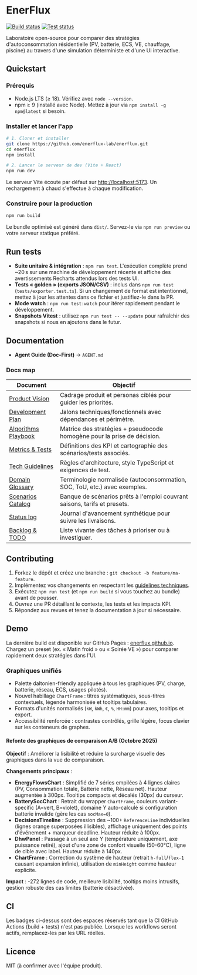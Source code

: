 # EnerFlux

[![Build status](https://img.shields.io/badge/build-TODO-lightgrey)](#ci)
[![Test status](https://img.shields.io/badge/tests-TODO-lightgrey)](#ci)

Laboratoire open-source pour comparer des stratégies d'autoconsommation résidentielle (PV, batterie, ECS, VE, chauffage, piscine) au travers d'une simulation déterministe et d'une UI interactive.

## Quickstart

### Prérequis
- Node.js LTS (≥ 18). Vérifiez avec `node --version`.
- npm ≥ 9 (installé avec Node). Mettez à jour via `npm install -g npm@latest` si besoin.

### Installer et lancer l'app
```bash
# 1. Cloner et installer
git clone https://github.com/enerflux-lab/enerflux.git
cd enerflux
npm install

# 2. Lancer le serveur de dev (Vite + React)
npm run dev
```
Le serveur Vite écoute par défaut sur [http://localhost:5173](http://localhost:5173). Un rechargement à chaud s'effectue à chaque modification.

### Construire pour la production
```bash
npm run build
```
Le bundle optimisé est généré dans `dist/`. Servez-le via `npm run preview` ou votre serveur statique préféré.

## Run tests
- **Suite unitaire & intégration** : `npm run test`. L'exécution complète prend ~20 s sur une machine de développement récente et affiche des avertissements Recharts attendus lors des tests UI.
- **Tests « golden » (exports JSON/CSV)** : inclus dans `npm run test` (`tests/exporter.test.ts`). Si un changement de format est intentionnel, mettez à jour les attentes dans ce fichier et justifiez-le dans la PR.
- **Mode watch** : `npm run test:watch` pour itérer rapidement pendant le développement.
- **Snapshots Vitest** : utilisez `npm run test -- --update` pour rafraîchir des snapshots si nous en ajoutons dans le futur.

## Documentation
- **Agent Guide (Doc-First)** → `AGENT.md`

### Docs map
| Document | Objectif |
| --- | --- |
| [Product Vision](Docs/product_vision.md) | Cadrage produit et personas ciblés pour guider les priorités. |
| [Development Plan](Docs/development_plan.md) | Jalons techniques/fonctionnels avec dépendances et périmètre. |
| [Algorithms Playbook](Docs/algorithms_playbook.md) | Matrice des stratégies + pseudocode homogène pour la prise de décision. |
| [Metrics & Tests](Docs/metrics_and_tests.md) | Définitions des KPI et cartographie des scénarios/tests associés. |
| [Tech Guidelines](Docs/tech_guidelines.md) | Règles d'architecture, style TypeScript et exigences de test. |
| [Domain Glossary](Docs/domain_glossary.md) | Terminologie normalisée (autoconsommation, SOC, ToU, etc.) avec exemples. |
| [Scenarios Catalog](Docs/scenarios_catalog) | Banque de scénarios prêts à l'emploi couvrant saisons, tarifs et presets. |
| [Status log](Docs/status.md) | Journal d'avancement synthétique pour suivre les livraisons. |
| [Backlog & TODO](Docs/todo.md) | Liste vivante des tâches à prioriser ou à investiguer. |

## Contributing
1. Forkez le dépôt et créez une branche : `git checkout -b feature/ma-feature`.
2. Implémentez vos changements en respectant les [guidelines techniques](Docs/tech_guidelines.md).
3. Exécutez `npm run test` (et `npm run build` si vous touchez au bundle) avant de pousser.
4. Ouvrez une PR détaillant le contexte, les tests et les impacts KPI.
5. Répondez aux revues et tenez la documentation à jour si nécessaire.

## Demo
La dernière build est disponible sur GitHub Pages : [enerflux.github.io](https://enerflux.github.io/). Chargez un preset (ex. « Matin froid » ou « Soirée VE ») pour comparer rapidement deux stratégies dans l'UI.

### Graphiques unifiés
- Palette daltonien-friendly appliquée à tous les graphiques (PV, charge, batterie, réseau, ECS, usages pilotés).
- Nouvel habillage `ChartFrame` : titres systématiques, sous-titres contextuels, légende harmonisée et tooltips tabulaires.
- Formats d'unités normalisés (`kW`, `kWh`, `€`, `%`, `HH:mm`) pour axes, tooltips et export.
- Accessibilité renforcée : contrastes contrôlés, grille légère, focus clavier sur les conteneurs de graphes.

#### Refonte des graphiques de comparaison A/B (Octobre 2025)
**Objectif** : Améliorer la lisibilité et réduire la surcharge visuelle des graphiques dans la vue de comparaison.

**Changements principaux** :
- **EnergyFlowsChart** : Simplifié de 7 séries empilées à 4 lignes claires (PV, Consommation totale, Batterie nette, Réseau net). Hauteur augmentée à 300px. Tooltips compacts et décalés (30px) du curseur.
- **BatterySocChart** : Retrait du wrapper `ChartFrame`, couleurs variant-specific (A=vert, B=violet), domaine Y auto-calculé si configuration batterie invalide (gère les cas `socMax=0`).
- **DecisionsTimeline** : Suppression des ~100+ `ReferenceLine` individuelles (lignes orange superposées illisibles), affichage uniquement des points d'événement + marqueur deadline. Hauteur réduite à 100px.
- **DhwPanel** : Passage à un seul axe Y (température uniquement, axe puissance retiré), ajout d'une zone de confort visuelle (50-60°C), ligne de cible avec label. Hauteur réduite à 140px.
- **ChartFrame** : Correction du système de hauteur (retrait `h-full`/`flex-1` causant expansion infinie), utilisation de `minHeight` comme hauteur explicite.

**Impact** : -272 lignes de code, meilleure lisibilité, tooltips moins intrusifs, gestion robuste des cas limites (batterie désactivée).

## CI
Les badges ci-dessus sont des espaces réservés tant que la CI GitHub Actions (build + tests) n'est pas publiée. Lorsque les workflows seront actifs, remplacez-les par les URL réelles.

## Licence
MIT (à confirmer avec l'équipe produit).
